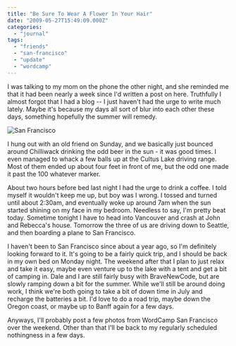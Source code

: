 ```yaml
---
title: "Be Sure To Wear A Flower In Your Hair"
date: "2009-05-27T15:49:09.000Z"
categories: 
  - "journal"
tags: 
  - "friends"
  - "san-francisco"
  - "update"
  - "wordcamp"
---
```


I was talking to my mom on the phone the other night, and she reminded me that it had been nearly a week since I'd written a post on here. Truthfully I almost forgot that I had a blog -- I just haven't had the urge to write much lately. Maybe it's because my days all sort of blur into each other these days, something hopefully the summer will remedy.

![San Francisco](http://farm4.static.flickr.com/3476/3299074229_33bebc2733.jpg?v=0)

I hung out with an old friend on Sunday, and we basically just bounced around Chilliwack drinking the odd beer in the sun - it was good times. I even managed to whack a few balls up at the Cultus Lake driving range. Most of them ended up about four feet in front of me, but the odd one made it past the 100 whatever marker.

About two hours before bed last night I had the urge to drink a coffee. I told myself it wouldn't keep me up, but boy was I wrong. I tossed and turned until about 2:30am, and eventually woke up around 7am when the sun started shining on my face in my bedroom. Needless to say, I'm pretty beat today. Sometime tonight I have to head into Vancouver and crash at John and Rebecca's house. Tomorrow the three of us are driving down to Seattle, and then boarding a plane to San Francisco.

I haven't been to San Francisco since about a year ago, so I'm definitely looking forward to it. It's going to be a fairly quick trip, and I should be back in my own bed on Monday night. The weekend after that I plan to just relax and take it easy, maybe even venture up to the lake with a tent and get a bit of camping in. Dale and I are still fairly busy with BraveNewCode, but are slowly ramping down a bit for the summer. While we'll still be around doing work, I think we're both going to take a bit of down time in July and recharge the batteries a bit. I'd love to do a road trip, maybe down the Oregon coast, or maybe up to Banff again for a few days.

Anyways, I'll probably post a few photos from WordCamp San Francisco over the weekend. Other than that I'll be back to my regularly scheduled nothingness in a few days.
